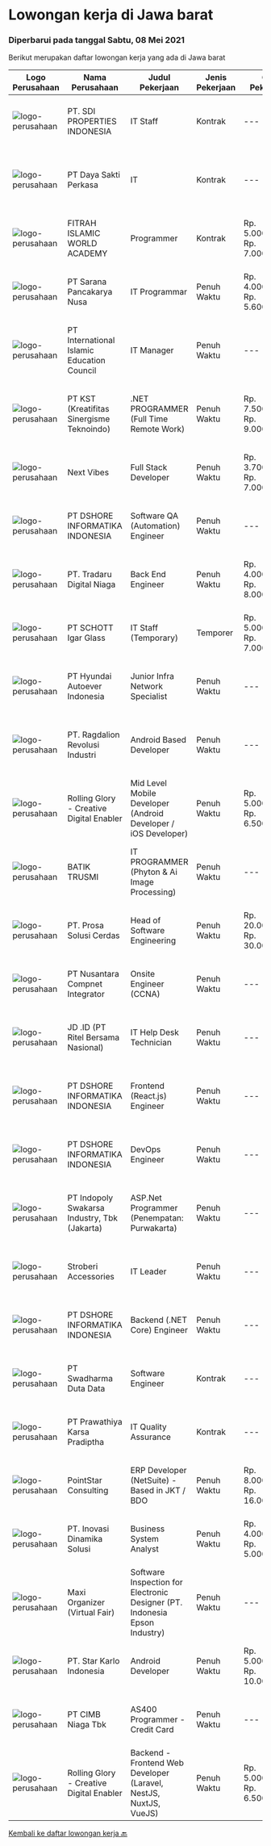 
  # Lowongan kerja di Jawa barat

  ### Diperbarui pada tanggal Sabtu, 08 Mei 2021

  Berikut merupakan daftar lowongan kerja yang ada di Jawa barat

  |Logo Perusahaan | Nama Perusahaan | Judul Pekerjaan | Jenis Pekerjaan | Gaji Pekerjaan | Lokasi | Deskripsi | Tanggal diunggah | Pranala |
  | -------------- | --------------- | --------------- | --------- | --------- | -------------- | ------- | ----------- | ----------- |
  |![logo-perusahaan](https://us.123rf.com/450wm/pavelstasevich/pavelstasevich1811/pavelstasevich181101027/112815900-stock-vector-no-image-available-icon-flat-vector.jpg?ver=6)|PT. SDI PROPERTIES INDONESIA|IT Staff|Kontrak|---|Bekasi|Responsibility :  Via Alma Kota DeltamasAn apartment for family members scheduled to open in August 2021.It is directly connected to Cikarang Japanese...|Jumat, 07 Mei 2021|https://www.jobstreet.co.id/id/job/it-staff-3526540?token=0~a0074b82-76c3-4055-9d17-c30aea0fbe76&sectionRank=1&jobId=jobstreet-id-job-3526540|
|![logo-perusahaan](https://us.123rf.com/450wm/pavelstasevich/pavelstasevich1811/pavelstasevich181101027/112815900-stock-vector-no-image-available-icon-flat-vector.jpg?ver=6)|PT Daya Sakti Perkasa|IT|Kontrak|---|Bekasi|1.   Usia maksimal 35 tahun2.   Pendidikan S1 Teknik Informatika3.   Berpengalaman minimal 5 tahun di bidang yang sama4.   Mampu bekerja dengan data...|Jumat, 07 Mei 2021|https://www.jobstreet.co.id/id/job/it-3527158?token=0~a0074b82-76c3-4055-9d17-c30aea0fbe76&sectionRank=2&jobId=jobstreet-id-job-3527158|
|![logo-perusahaan](https://image-service-cdn.seek.com.au/884be431b566780bdf9410a8ea97a698c818662a/ee4dce1061f3f616224767ad58cb2fc751b8d2dc)|FITRAH ISLAMIC WORLD ACADEMY|Programmer|Kontrak|Rp. 5.000.000-Rp. 7.000.000|Bogor|Kualifikasi: Usia maksimal 38 tahun Kandidat harus memiliki setidaknya Diploma, Gelar Sarjana, Gelar Pasca Sarjana di Teknik...|Jumat, 07 Mei 2021|https://www.jobstreet.co.id/id/job/programmer-3519157?token=0~a0074b82-76c3-4055-9d17-c30aea0fbe76&sectionRank=3&jobId=jobstreet-id-job-3519157|
|![logo-perusahaan](https://image-service-cdn.seek.com.au/ef33f7d42edb0a01df90f79651ec3b66bbf13cf3/ee4dce1061f3f616224767ad58cb2fc751b8d2dc)|PT Sarana Pancakarya Nusa|IT Programmar|Penuh Waktu|Rp. 4.000.000-Rp. 5.600.000|Bandung|Kualifikasi Usia Maksimal 35 Tahun Pengalaman di bidang yang sama min. 1 tahun Menguasai Sistem database, MySQL, PHP, Visual Basic dan Access...|Kamis, 06 Mei 2021|https://www.jobstreet.co.id/id/job/it-programmar-3526229?token=0~a0074b82-76c3-4055-9d17-c30aea0fbe76&sectionRank=4&jobId=jobstreet-id-job-3526229|
|![logo-perusahaan](https://image-service-cdn.seek.com.au/bfd45acc668dfe5957b2f272cfe3128b155c89a2/ee4dce1061f3f616224767ad58cb2fc751b8d2dc)|PT International Islamic Education Council|IT Manager|Penuh Waktu|---|Bekasi|Kualifikasi: Minimal S1 IT / SI Berpengalaman sebagai IT manager Minimal 5 tahun Berpengalaman dalam mengontrol anggaran Memiliki kemampuan dalam...|Kamis, 06 Mei 2021|https://www.jobstreet.co.id/id/job/it-manager-3525652?token=0~a0074b82-76c3-4055-9d17-c30aea0fbe76&sectionRank=5&jobId=jobstreet-id-job-3525652|
|![logo-perusahaan](https://image-service-cdn.seek.com.au/ef6b179656c952fe16754e352aef22c898fba4ff/ee4dce1061f3f616224767ad58cb2fc751b8d2dc)|PT KST (Kreatifitas Sinergisme Teknoindo)|.NET PROGRAMMER (Full Time Remote Work)|Penuh Waktu|Rp. 7.500.000-Rp. 9.000.000|Jawa Barat|Required:              - 1-3 year experience as .NET Developer- Familiarity with .NET Core framework and DBMS: such as SQLServer, MySQL- Knowledge at...|Jumat, 07 Mei 2021|https://www.jobstreet.co.id/id/job/net-programmer-full-time-remote-work-3527232?token=0~a0074b82-76c3-4055-9d17-c30aea0fbe76&sectionRank=6&jobId=jobstreet-id-job-3527232|
|![logo-perusahaan](https://image-service-cdn.seek.com.au/f7a99295e0bc42fc976d4aaeb878d9470e92a2f8/ee4dce1061f3f616224767ad58cb2fc751b8d2dc)|Next Vibes|Full Stack Developer|Penuh Waktu|Rp. 3.700.000-Rp. 7.000.000|Bandung|We’re looking for Full Stack Angular Developer who can create web application.Full Stack Angular Developer will work closely with our product team...|Kamis, 06 Mei 2021|https://www.jobstreet.co.id/id/job/full-stack-developer-3512852?token=0~a0074b82-76c3-4055-9d17-c30aea0fbe76&sectionRank=7&jobId=jobstreet-id-job-3512852|
|![logo-perusahaan](https://image-service-cdn.seek.com.au/6b95515431b729e2bc21d44b94140b9a30c3c606/ee4dce1061f3f616224767ad58cb2fc751b8d2dc)|PT DSHORE INFORMATIKA INDONESIA|Software QA (Automation) Engineer|Penuh Waktu|---|Bandung|When building software, you go through many stages. From initial requirements to product launch, it’s integral to ensure that everything works...|Jumat, 07 Mei 2021|https://www.jobstreet.co.id/id/job/software-qa-automation-engineer-3526837?token=0~a0074b82-76c3-4055-9d17-c30aea0fbe76&sectionRank=8&jobId=jobstreet-id-job-3526837|
|![logo-perusahaan](https://image-service-cdn.seek.com.au/d8bc4c63a537393b641d169104e1cda71b8f7837/ee4dce1061f3f616224767ad58cb2fc751b8d2dc)|PT. Tradaru Digital Niaga|Back End Engineer|Penuh Waktu|Rp. 4.000.000-Rp. 8.000.000|Bandung|Job description: Collaborate in agile software development teams Building, testing, optimizing stable and great products Maintain documentation, code...|Jumat, 07 Mei 2021|https://www.jobstreet.co.id/id/job/back-end-engineer-3514578?token=0~a0074b82-76c3-4055-9d17-c30aea0fbe76&sectionRank=9&jobId=jobstreet-id-job-3514578|
|![logo-perusahaan](https://image-service-cdn.seek.com.au/7c1b7b3d88b92ad922988563d8d5c21ea3aa586c/ee4dce1061f3f616224767ad58cb2fc751b8d2dc)|PT SCHOTT Igar Glass|IT Staff (Temporary)|Temporer|Rp. 5.000.000-Rp. 7.000.000|Bekasi|Your Profile: Diploma or bachelor degree from Information technology Minimum 3 years in the related field Knowledgeable and able to apply computer...|Kamis, 06 Mei 2021|https://www.jobstreet.co.id/id/job/it-staff-temporary-3525338?token=0~a0074b82-76c3-4055-9d17-c30aea0fbe76&sectionRank=10&jobId=jobstreet-id-job-3525338|
|![logo-perusahaan](https://image-service-cdn.seek.com.au/f992056d5f7387e65175ea734607b8bca8b75b07/ee4dce1061f3f616224767ad58cb2fc751b8d2dc)|PT Hyundai Autoever Indonesia|Junior Infra Network Specialist|Penuh Waktu|---|Bekasi|Purpose of PositionSupports and managed network. Analyze, resolves and reports on network issues. Must be able to weigh business against the need for...|Kamis, 06 Mei 2021|https://www.jobstreet.co.id/id/job/junior-infra-network-specialist-3525329?token=0~a0074b82-76c3-4055-9d17-c30aea0fbe76&sectionRank=11&jobId=jobstreet-id-job-3525329|
|![logo-perusahaan](https://image-service-cdn.seek.com.au/da87a6461408f0b7b6f95d19cd34a8a7b5b24325/ee4dce1061f3f616224767ad58cb2fc751b8d2dc)|PT. Ragdalion Revolusi Industri|Android Based Developer|Penuh Waktu|---|Bekasi|Android Based DeveloperPT. RAGDALION REVOLUSI INDUSTRICIKARANG, INDONESIAwww.ragdalion.com We are looking for an Android Developer to join our growing...|Jumat, 07 Mei 2021|https://www.jobstreet.co.id/id/job/android-based-developer-3527152?token=0~a0074b82-76c3-4055-9d17-c30aea0fbe76&sectionRank=12&jobId=jobstreet-id-job-3527152|
|![logo-perusahaan](https://image-service-cdn.seek.com.au/102dca1c75fb558e6532d8df396235b956dd0e8e/ee4dce1061f3f616224767ad58cb2fc751b8d2dc)|Rolling Glory - Creative Digital Enabler|Mid Level Mobile Developer (Android Developer / iOS Developer)|Penuh Waktu|Rp. 5.000.000-Rp. 6.500.000|Bandung|Rolling Glory is looking for an Android / iOS Developer, who  has experience in Android / iOS application development, has experience in publishing...|Kamis, 06 Mei 2021|https://www.jobstreet.co.id/id/job/mid-level-mobile-developer-android-developer-ios-developer-3512904?token=0~a0074b82-76c3-4055-9d17-c30aea0fbe76&sectionRank=13&jobId=jobstreet-id-job-3512904|
|![logo-perusahaan](https://image-service-cdn.seek.com.au/f69ca7b5955234f98da6ba61f08514eec0a1e57e/ee4dce1061f3f616224767ad58cb2fc751b8d2dc)|BATIK TRUSMI|IT PROGRAMMER (Phyton & Ai Image Processing)|Penuh Waktu|---|Cirebon|TANGGUNG JAWAB: Membangun/mengembangkan software terutama pada tahap construction dengan melakukan coding dengan bahasa pemprograman yang ditentukan...|Kamis, 06 Mei 2021|https://www.jobstreet.co.id/id/job/it-programmer-phyton-ai-image-processing-3517697?token=0~a0074b82-76c3-4055-9d17-c30aea0fbe76&sectionRank=14&jobId=jobstreet-id-job-3517697|
|![logo-perusahaan](https://image-service-cdn.seek.com.au/748d53a71551dff636fb685444db420e0f50fd1c/ee4dce1061f3f616224767ad58cb2fc751b8d2dc)|PT. Prosa Solusi Cerdas|Head of Software Engineering|Penuh Waktu|Rp. 20.000.000-Rp. 30.000.000|Bandung|Head of Software EngineeringJob Description:Head of Software Engineering is responsible for growing and leading highly skilled software engineering...|Kamis, 06 Mei 2021|https://www.jobstreet.co.id/id/job/head-of-software-engineering-3518390?token=0~a0074b82-76c3-4055-9d17-c30aea0fbe76&sectionRank=15&jobId=jobstreet-id-job-3518390|
|![logo-perusahaan](https://image-service-cdn.seek.com.au/b581c70e9b0acc7134f51d531843d9e868edab03/ee4dce1061f3f616224767ad58cb2fc751b8d2dc)|PT Nusantara Compnet Integrator|Onsite Engineer (CCNA)|Penuh Waktu|---|Cibinong|Job Descriptions : Analyze customer needs Provide solutions and give recommendations to the customer according to their needs Preventive and...|Jumat, 07 Mei 2021|https://www.jobstreet.co.id/id/job/onsite-engineer-ccna-3518790?token=0~a0074b82-76c3-4055-9d17-c30aea0fbe76&sectionRank=16&jobId=jobstreet-id-job-3518790|
|![logo-perusahaan](https://image-service-cdn.seek.com.au/09a16e5f690a8c9b374a6464d3d92ccc4c472e3a/ee4dce1061f3f616224767ad58cb2fc751b8d2dc)|JD .ID (PT Ritel Bersama Nasional)|IT Help Desk Technician|Penuh Waktu|---|Bekasi|Candidate must possess at least Bachelor's Degree in Computer Science/Information Technology or equivalent. Required language(s): Bahasa Indonesia,...|Kamis, 06 Mei 2021|https://www.jobstreet.co.id/id/job/it-help-desk-technician-3525765?token=0~a0074b82-76c3-4055-9d17-c30aea0fbe76&sectionRank=17&jobId=jobstreet-id-job-3525765|
|![logo-perusahaan](https://image-service-cdn.seek.com.au/6b95515431b729e2bc21d44b94140b9a30c3c606/ee4dce1061f3f616224767ad58cb2fc751b8d2dc)|PT DSHORE INFORMATIKA INDONESIA|Frontend (React.js) Engineer|Penuh Waktu|---|Bandung|We are looking for a great JavaScript developer who is proficient with React.js. Your primary focus will be on developing user interface components...|Jumat, 07 Mei 2021|https://www.jobstreet.co.id/id/job/frontend-react-js-engineer-3526844?token=0~a0074b82-76c3-4055-9d17-c30aea0fbe76&sectionRank=18&jobId=jobstreet-id-job-3526844|
|![logo-perusahaan](https://image-service-cdn.seek.com.au/6b95515431b729e2bc21d44b94140b9a30c3c606/ee4dce1061f3f616224767ad58cb2fc751b8d2dc)|PT DSHORE INFORMATIKA INDONESIA|DevOps Engineer|Penuh Waktu|---|Bandung|We are looking for an experienced engineer to join our DevOps team with experience building and scaling services in a cloud environment. You will help...|Jumat, 07 Mei 2021|https://www.jobstreet.co.id/id/job/devops-engineer-3526820?token=0~a0074b82-76c3-4055-9d17-c30aea0fbe76&sectionRank=19&jobId=jobstreet-id-job-3526820|
|![logo-perusahaan](https://image-service-cdn.seek.com.au/964a78fcf9d69832095e4376cb4df0c75b2bd6e1/ee4dce1061f3f616224767ad58cb2fc751b8d2dc)|PT Indopoly Swakarsa Industry, Tbk (Jakarta)|ASP.Net Programmer (Penempatan: Purwakarta)|Penuh Waktu|---|Purwakarta|Deskripsi Kerja : Bertanggungjawab atas ketepatan waktu pembuatan program sesuai dengan jadwal Bertanggungjawab atas kebenaran atas program yang akan...|Kamis, 06 Mei 2021|https://www.jobstreet.co.id/id/job/asp-net-programmer-penempatan:-purwakarta-3513022?token=0~a0074b82-76c3-4055-9d17-c30aea0fbe76&sectionRank=20&jobId=jobstreet-id-job-3513022|
|![logo-perusahaan](https://image-service-cdn.seek.com.au/a820a4ec18fa700b64dd07ed5de8304c789110ae/ee4dce1061f3f616224767ad58cb2fc751b8d2dc)|Stroberi Accessories|IT Leader|Penuh Waktu|---|Bandung|Deskripsi pekerjaan :-   Melakukan maintanance dan adminitrasi software &amp; hardware.-   Melakukan maintenance jaringan internet dan berkoordinasi...|Rabu, 05 Mei 2021|https://www.jobstreet.co.id/id/job/it-leader-3524928?token=0~a0074b82-76c3-4055-9d17-c30aea0fbe76&sectionRank=21&jobId=jobstreet-id-job-3524928|
|![logo-perusahaan](https://image-service-cdn.seek.com.au/6b95515431b729e2bc21d44b94140b9a30c3c606/ee4dce1061f3f616224767ad58cb2fc751b8d2dc)|PT DSHORE INFORMATIKA INDONESIA|Backend (.NET Core) Engineer|Penuh Waktu|---|Bandung|We are looking for a Back-End (.NET Core) Engineer responsible for managing the interchange of data between the server and the users. Your primary...|Jumat, 07 Mei 2021|https://www.jobstreet.co.id/id/job/backend-net-core-engineer-3526830?token=0~a0074b82-76c3-4055-9d17-c30aea0fbe76&sectionRank=22&jobId=jobstreet-id-job-3526830|
|![logo-perusahaan](https://image-service-cdn.seek.com.au/caaab7a15874147dcf9a8edb992eb63f9c59eb17/ee4dce1061f3f616224767ad58cb2fc751b8d2dc)|PT Swadharma Duta Data|Software Engineer|Kontrak|---|Bekasi|Back End Developer Memahami konsep pengembangan aplikasi Memahami konsep Microservices Architeccture Memiliki skill Java Spring Boot, Net Core, Go,...|Jumat, 07 Mei 2021|https://www.jobstreet.co.id/id/job/software-engineer-3518712?token=0~a0074b82-76c3-4055-9d17-c30aea0fbe76&sectionRank=23&jobId=jobstreet-id-job-3518712|
|![logo-perusahaan](https://image-service-cdn.seek.com.au/a2d193a7222a960f56c2b9e652cbd93072271384/ee4dce1061f3f616224767ad58cb2fc751b8d2dc)|PT Prawathiya Karsa Pradiptha|IT Quality Assurance|Kontrak|---|Bekasi|Tanggung jawab: Bertanggung jawab memastikan kelayakan kualitas dari aplikasi yang akan direlease ke production dengan waktu project yang sudah...|Rabu, 05 Mei 2021|https://www.jobstreet.co.id/id/job/it-quality-assurance-3524485?token=0~a0074b82-76c3-4055-9d17-c30aea0fbe76&sectionRank=24&jobId=jobstreet-id-job-3524485|
|![logo-perusahaan](https://image-service-cdn.seek.com.au/7a0d85c797e3a91a1f398178ab7759f497713faf/ee4dce1061f3f616224767ad58cb2fc751b8d2dc)|PointStar Consulting|ERP Developer (NetSuite) - Based in JKT / BDO|Penuh Waktu|Rp. 8.000.000-Rp. 16.000.000|Bandung|Role and Responsibilities: Involves in technical solution requirements gathering and planning. Interact with the internal team/project manager to...|Jumat, 07 Mei 2021|https://www.jobstreet.co.id/id/job/erp-developer-netsuite-based-in-jkt-bdo-4545166/origin/my?token=0~a0074b82-76c3-4055-9d17-c30aea0fbe76&sectionRank=25&jobId=jobstreet-my-job-4545166|
|![logo-perusahaan](https://image-service-cdn.seek.com.au/ad938e9420f8e2325149ccd9f9488bf9372949e1/ee4dce1061f3f616224767ad58cb2fc751b8d2dc)|PT. Inovasi Dinamika Solusi|Business System Analyst|Penuh Waktu|Rp. 4.000.000-Rp. 5.000.000|Bandung|Responsibilities: Communicating with clients regarding the required data and agreement on detailed work schedules Carry out the process of collecting...|Selasa, 04 Mei 2021|https://www.jobstreet.co.id/id/job/business-system-analyst-3523336?token=0~a0074b82-76c3-4055-9d17-c30aea0fbe76&sectionRank=26&jobId=jobstreet-id-job-3523336|
|![logo-perusahaan](https://image-service-cdn.seek.com.au/b067e031fef8f19e5974349db7a066918b8286f3/ee4dce1061f3f616224767ad58cb2fc751b8d2dc)|Maxi Organizer (Virtual Fair)|Software Inspection for Electronic Designer (PT. Indonesia Epson Industry)|Penuh Waktu|---|Bekasi|Job Description :- Do quality confirmation of new printer software/firmware to assure all function running as designed, and product has performance as...|Rabu, 05 Mei 2021|https://www.jobstreet.co.id/id/job/software-inspection-for-electronic-designer-pt-indonesia-epson-industry-3524638?token=0~a0074b82-76c3-4055-9d17-c30aea0fbe76&sectionRank=27&jobId=jobstreet-id-job-3524638|
|![logo-perusahaan](https://image-service-cdn.seek.com.au/93e06b7d5e910f82952854bd41c536e10d7660d8/ee4dce1061f3f616224767ad58cb2fc751b8d2dc)|PT. Star Karlo Indonesia|Android Developer|Penuh Waktu|Rp. 5.000.000-Rp. 10.000.000|Bandung|We are looking for an Android Developer who possesses a passion for pushing mobile technologies to the limits. This Android app developer will work...|Kamis, 06 Mei 2021|https://www.jobstreet.co.id/id/job/android-developer-3525846?token=0~a0074b82-76c3-4055-9d17-c30aea0fbe76&sectionRank=28&jobId=jobstreet-id-job-3525846|
|![logo-perusahaan](https://image-service-cdn.seek.com.au/ae65493c9849b5f37ae91fb49020b325938e45ea/ee4dce1061f3f616224767ad58cb2fc751b8d2dc)|PT CIMB Niaga Tbk|AS400 Programmer - Credit Card|Penuh Waktu|---|Jawa Barat|Job Description: Create new program and modification as required by business unit; Prepare system solution on root cause as preventive action; Create...|Rabu, 05 Mei 2021|https://www.jobstreet.co.id/id/job/as400-programmer-credit-card-3525289?token=0~a0074b82-76c3-4055-9d17-c30aea0fbe76&sectionRank=29&jobId=jobstreet-id-job-3525289|
|![logo-perusahaan](https://image-service-cdn.seek.com.au/102dca1c75fb558e6532d8df396235b956dd0e8e/ee4dce1061f3f616224767ad58cb2fc751b8d2dc)|Rolling Glory - Creative Digital Enabler|Backend - Frontend Web Developer (Laravel, NestJS, NuxtJS, VueJS)|Penuh Waktu|Rp. 5.000.000-Rp. 6.500.000|Jawa Barat|Rolling Glory is looking for a Backend Developer or Frontend Developer role. Rolling Glory is looking for a Web Developer role, who have experience in...|Kamis, 06 Mei 2021|https://www.jobstreet.co.id/id/job/backend-frontend-web-developer-laravel-nestjs-nuxtjs-vuejs-3517731?token=0~a0074b82-76c3-4055-9d17-c30aea0fbe76&sectionRank=30&jobId=jobstreet-id-job-3517731|


  [Kembali ke daftar lowongan kerja 🔙](../README.md#daftar-lowongan-kerja)
  